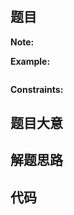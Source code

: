 # []()

## 题目

**Note:**

**Example:**

```

```

**Constraints:**

## 题目大意

## 解题思路

## 代码

```javascript

```

